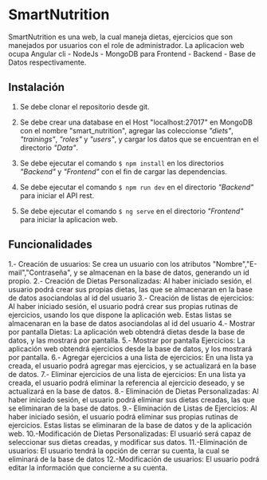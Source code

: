 # SmartNutrition

SmartNutrition es una web, la cual maneja dietas, ejercicios que son manejados por usuarios con el role de administrador. La aplicacion web ocupa Angular cli - NodeJs - MongoDB para Frontend - Backend - Base de Datos respectivamente.

## Instalación

1. Se debe clonar el repositorio desde git.

2. Se debe crear una database en el Host "localhost:27017" en MongoDB con el nombre "smart_nutrition", agregar las coleccionse *"diets"*, *"trainings"*, *"roles"* y *"users"*, y cargar los datos que se encuentran en el directorio *"Data"*.

3. Se debe ejecutar el comando `$ npm install` en los directorios *"Backend"* y *"Frontend"* con el fin de cargar las dependencias.

4. Se debe ejecutar el comando `$ npm run dev` en el directorio *"Backend"* para iniciar el API rest.

5. Se debe ejecutar el comando `$ ng serve` en el directorio *"Frontend"* para iniciar la aplicacion web.

## Funcionalidades

1.- Creación de usuarios: Se crea un usuario con los atributos "Nombre","E-mail","Contraseña", y se almacenan en la base de datos, generando un id propio.
2.- Creación de Dietas Personalizadas: Al haber iniciado sesión, el usuario podrá crear sus propias dietas, las que se almacenaran en la base de datos asociandolas al id del usuario
3.- Creación de listas de ejercicios: Al haber iniciado sesión, el usuario podrá crear sus propias rutinas de ejercicios, usando los que dispone la aplicación web. Estas listas se almacenaran en la base de datos asociandolas al id del usuario
4.- Mostrar por pantalla Dietas: La aplicación web obtendrá dietas desde la base de datos, y las mostrará por pantalla.
5.- Mostrar por pantalla Ejercicios: La aplicación web obtendrá ejercicios desde la base de datos, y los mostrará por pantalla.
6.- Agregar ejercicios a una lista de ejercicios: En una lista ya creada, el usuario podrá agregar mas ejercicios, y se actualizará en la base de datos.
7.- Eliminar ejercicios de una lista de ejercicios: En una lista ya creada, el usuario podrá eliminar la referencia al ejercicio deseado, y se actualizará en la base de datos.
8.- Eliminación de Dietas Personalizadas: Al haber iniciado sesión, el usuario podrá eliminar sus dietas creadas, las que se eliminaran de la base de datos.
9.- Eliminación de Listas de Ejercicios: Al haber iniciado sesión, el usuario podrá eliminar sus propias rutinas de ejercicios. Estas listas se eliminaran de la base de datos y de la aplicación web.
10.-Modificación de Dietas Personalizadas: El usuarió será capaz de seleccionar sus dietas creadas, y modificar sus datos.
11.-Eliminación de usuarios: El usuario tendrá la opción de cerrar su cuenta, la cual se eliminará de la base de datos
12.-Modificación de usuarios: El usuario podrá editar la información que concierne a su cuenta.
